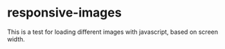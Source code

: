 responsive-images
=================

This is a test for loading different images with javascript, based on screen width.